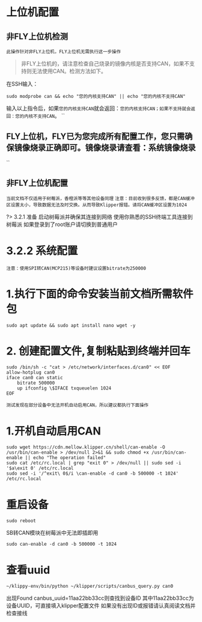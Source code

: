 # 上位机配置
## 非FLY上位机检测
`
此操作针对非FLY上位机，FLY上位机无需执行这一步操作
`
> 非FLY上位机的，请注意检查自己烧录的镜像内核是否支持CAN，如果不支持则无法使用CAN。检测方法如下。

在SSH输入：
```
sudo modprobe can && echo "您的内核支持CAN" || echo "您的内核不支持CAN"
```
输入以上指令后，如果`您的内核支持CAN`就会返回：`您的内核支持CAN；如果不支持就会返回：您的内核不支持CAN`。
``
## FLY上位机，FLY已为您完成所有配置工作，您只需确保镜像烧录正确即可。镜像烧录请查看：系统镜像烧录
``
## 非FLY上位机配置
`
当前文档不仅适用于树莓派，香橙派等等其他设备同理
`
`注意：目前收到很多反馈，都是CAN缓冲区设置太小，导致数据无法及时交换。从而导致Klipper报错。请将CAN缓冲区设置为1024`

?> 3.2.1 准备
启动树莓派并确保其连接到网络
使用你熟悉的SSH终端工具连接到树莓派
如果登录到了root账户请切换到普通用户
# 3.2.2 系统配置
`
注意：使用SPI转CAN(MCP215)等设备时建议设置bitrate为250000
`
# 1.执行下面的命令安装当前文档所需软件包
```
sudo apt update && sudo apt install nano wget -y

```
# 2. 创建配置文件,复制粘贴到终端并回车
```
sudo /bin/sh -c "cat > /etc/network/interfaces.d/can0" << EOF
allow-hotplug can0
iface can0 can static
    bitrate 500000
    up ifconfig \$IFACE txqueuelen 1024
EOF
```
`测试发现在部分设备中无法开机自动启用CAN，所以建议都执行下面操作`
# 1.开机自动启用CAN
```
sudo wget https://cdn.mellow.klipper.cn/shell/can-enable -O /usr/bin/can-enable > /dev/null 2>&1 && sudo chmod +x /usr/bin/can-enable || echo "The operation failed"
sudo cat /etc/rc.local | grep "exit 0" > /dev/null || sudo sed -i '$a\exit 0' /etc/rc.local
sudo sed -i '/^exit\ 0$/i \can-enable -d can0 -b 500000 -t 1024' /etc/rc.local

```
# 重启设备
```
sudo reboot
```
SB转CAN模块在树莓派中无法即插即用
```
sudo can-enable -d can0 -b 500000 -t 1024
```
#  查看uuid
 ```
 ~/klippy-env/bin/python ~/klipper/scripts/canbus_query.py can0
```
 出现Found canbus_uuid=11aa22bb33cc则查找到设备ID
其中11aa22bb33cc为设备UUID，可直接填入klipper配置文件
如果没有出现ID或报错请认真阅读文档并检查接线
